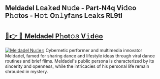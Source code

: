 ## Meldadel L𝚎a𝚔ed N𝚞𝚍e - Part-N4q Vi𝚍𝚎o P𝚑𝚘tos - H𝚘𝚝 O𝚗𝚕yf𝚊ns L𝚎a𝚔s RL9tl

# <h2><a href="http://kf1aby.oniu.top/?m=Meldadel">🔗👉 🔴 Meldadel P𝚑ot𝚘𝚜 V𝚒d𝚎o</a></h2>

[![Meldadel Nu𝚍e𝚜](https://i.imgur.com/0qMVB7G.gif)](http://kf1aby.oniu.top/?m=Meldadel)
Cybernetic performer and multimedia innovator Meldadel, famed for sharing dance and lifestyle ideas through viral dance routines and brief films. Meldadel's public persona is characterized by its sincerity and openness, while the intricacies of his personal life remain shrouded in mystery.  
